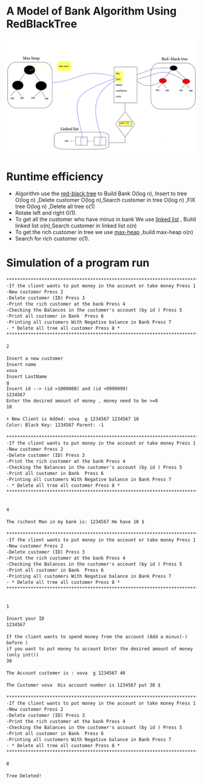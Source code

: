# A Model of Bank Algorithm Using RedBlackTree 

![Screenshot](include/A_Model_of_Bank.JPEG)

# Runtime efficiency
 * Algorithm use the [red-black tree](https://en.wikipedia.org/wiki/Red%E2%80%93black_tree) to Build Bank O(log n), Insert to tree O(log n) ,Delete customer O(log n),Search customer in tree O(log n) ,FIX tree O(log n) ,Delete all tree o(1)
 * Rotate left and right 0(1).
 * To get all the customer who have minus in bank We use [linked list](https://en.wikipedia.org/wiki/Linked_list) , Build linked list o(n),Search customer in linked list o(n)
 * To get the rich customer in tree we use [max-heap](https://en.wikipedia.org/wiki/Min-max_heap) ,build max-heap o(n) 
 * Search for rich customer o(1).



# Simulation of a program run

    **************************************************************************
    -If the client wants to put money in the account or take money Press 1 
    -New customer Press 2 
    -Delete customer (ID) Press 3
    -Print the rich customer at the bank Press 4 
    -Checking the Balances in the customer's account (by id ) Press 5 
    -Print all customer in Bank  Press 6 
    -Printing all customers With Negative balance in Bank Press 7 
    - * Delete all tree all customer Press 8 * 
    **************************************************************************
 
    2
 
    Insert a new customer 
    Insert name 
    vova 
    Insert LastName 
    g
    Insert id --> (id >1000000) and (id <9999999)
    1234567
    Enter the desired amount of money , money need to be >=0 
    10
 
    + New Client is Added: vova  g 1234567 1234567 10
    Color: Black Key: 1234567 Parent: -1

    **************************************************************************
    -If the client wants to put money in the account or take money Press 1 
    -New customer Press 2 
    -Delete customer (ID) Press 3
    -Print the rich customer at the bank Press 4 
    -Checking the Balances in the customer's account (by id ) Press 5 
    -Print all customer in Bank  Press 6 
    -Printing all customers With Negative balance in Bank Press 7 
    - * Delete all tree all customer Press 8 * 
    **************************************************************************
 

    4
 
    The richest Man in my bank is: 1234567 He have 10 $ 

    **************************************************************************
    -If the client wants to put money in the account or take money Press 1 
    -New customer Press 2 
    -Delete customer (ID) Press 3
    -Print the rich customer at the bank Press 4 
    -Checking the Balances in the customer's account (by id ) Press 5 
    -Print all customer in Bank  Press 6 
    -Printing all customers With Negative balance in Bank Press 7 
    - * Delete all tree all customer Press 8 * 
    **************************************************************************
 

    1
 
    Insert your ID
    1234567
 
    If the client wants to spend money from the account (Add a minus(-) before )
    if you want to put money to account Enter the desired amount of money (only int()) 
    30
 
    The Account customer is : vova  g 1234567 40
 
    The Customer vova  His account number is 1234567 put 30 $

    **************************************************************************
    -If the client wants to put money in the account or take money Press 1 
    -New customer Press 2 
    -Delete customer (ID) Press 3
    -Print the rich customer at the bank Press 4 
    -Checking the Balances in the customer's account (by id ) Press 5 
    -Print all customer in Bank  Press 6 
    -Printing all customers With Negative balance in Bank Press 7 
    - * Delete all tree all customer Press 8 * 
    **************************************************************************

    8

    Tree Deleted! 
 

